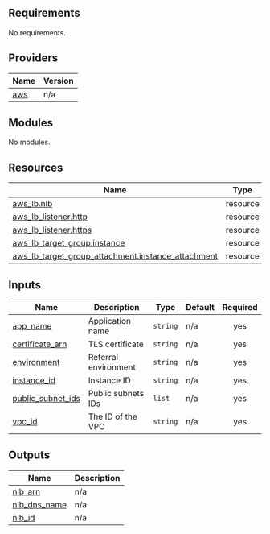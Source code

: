 ## Requirements

No requirements.

## Providers

| Name | Version |
|------|---------|
| <a name="provider_aws"></a> [aws](#provider\_aws) | n/a |

## Modules

No modules.

## Resources

| Name | Type |
|------|------|
| [aws_lb.nlb](https://registry.terraform.io/providers/hashicorp/aws/latest/docs/resources/lb) | resource |
| [aws_lb_listener.http](https://registry.terraform.io/providers/hashicorp/aws/latest/docs/resources/lb_listener) | resource |
| [aws_lb_listener.https](https://registry.terraform.io/providers/hashicorp/aws/latest/docs/resources/lb_listener) | resource |
| [aws_lb_target_group.instance](https://registry.terraform.io/providers/hashicorp/aws/latest/docs/resources/lb_target_group) | resource |
| [aws_lb_target_group_attachment.instance_attachment](https://registry.terraform.io/providers/hashicorp/aws/latest/docs/resources/lb_target_group_attachment) | resource |

## Inputs

| Name | Description | Type | Default | Required |
|------|-------------|------|---------|:--------:|
| <a name="input_app_name"></a> [app\_name](#input\_app\_name) | Application name | `string` | n/a | yes |
| <a name="input_certificate_arn"></a> [certificate\_arn](#input\_certificate\_arn) | TLS certificate | `string` | n/a | yes |
| <a name="input_environment"></a> [environment](#input\_environment) | Referral environment | `string` | n/a | yes |
| <a name="input_instance_id"></a> [instance\_id](#input\_instance\_id) | Instance ID | `string` | n/a | yes |
| <a name="input_public_subnet_ids"></a> [public\_subnet\_ids](#input\_public\_subnet\_ids) | Public subnets IDs | `list` | n/a | yes |
| <a name="input_vpc_id"></a> [vpc\_id](#input\_vpc\_id) | The ID of the VPC | `string` | n/a | yes |

## Outputs

| Name | Description |
|------|-------------|
| <a name="output_nlb_arn"></a> [nlb\_arn](#output\_nlb\_arn) | n/a |
| <a name="output_nlb_dns_name"></a> [nlb\_dns\_name](#output\_nlb\_dns\_name) | n/a |
| <a name="output_nlb_id"></a> [nlb\_id](#output\_nlb\_id) | n/a |